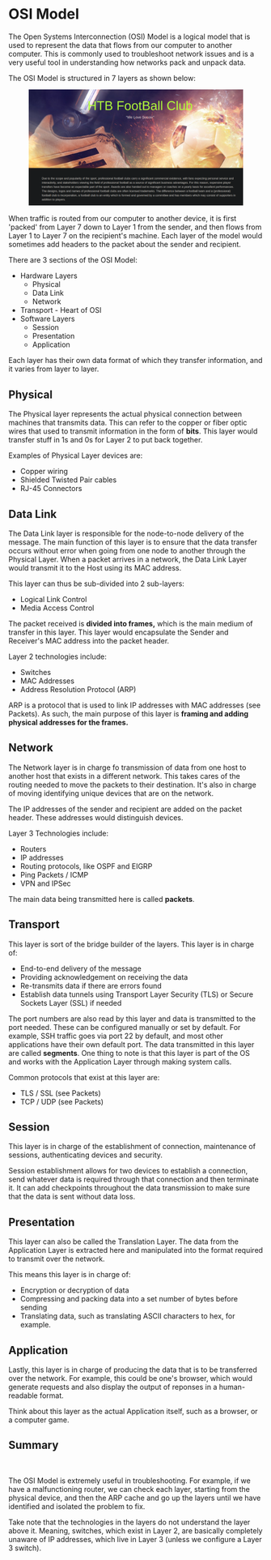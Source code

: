 # OSI Model

The Open Systems Interconnection (OSI) Model is a logical model that is used to represent the data that flows from our computer to another computer. This is commonly used to troubleshoot network issues and is a very useful tool in understanding how networks pack and unpack data.

The OSI Model is structured in 7 layers as shown below:

<figure><img src="../.gitbook/assets/image (8) (2) (1).png" alt=""><figcaption></figcaption></figure>

When traffic is routed from our computer to another device, it is first 'packed' from Layer 7 down to Layer 1 from the sender, and then flows from Layer 1 to Layer 7 on the recipient's machine. Each layer of the model would sometimes add headers to the packet about the sender and recipient.

There are 3 sections of the OSI Model:

* Hardware Layers
  * Physical
  * Data Link
  * Network
* Transport - Heart of OSI
* Software Layers
  * Session
  * Presentation
  * Application

Each layer has their own data format of which they transfer information, and it varies from layer to layer.

## Physical

The Physical layer represents the actual physical connection between machines that transmits data. This can refer to the copper or fiber optic wires that used to transmit information in the form of **bits**. This layer would transfer stuff in 1s and 0s for Layer 2 to put back together.

Examples of Physical Layer devices are:

* Copper wiring
* Shielded Twisted Pair cables
* RJ-45 Connectors&#x20;

## Data Link

The Data Link layer is responsible for the node-to-node delivery of the message. The main function of this layer is to ensure that the data transfer occurs without error when going from one node to another through the Physical Layer. When a packet arrives in a network, the Data Link Layer would transmit it to the Host using its MAC address.

This layer can thus be sub-divided into 2 sub-layers:

* Logical Link Control&#x20;
* Media Access Control

The packet received is **divided into frames,** which is the main medium of transfer in this layer. This layer would encapsulate the Sender and Receiver's MAC address into the packet header.&#x20;

Layer 2 technologies include:

* Switches
* MAC Addresses
* Address Resolution Protocol (ARP)

ARP is a protocol that is used to link IP addresses with MAC addresses (see Packets). As such, the main purpose of this layer is **framing and adding physical addresses for the frames.**

## Network

The Network layer is in charge fo transmission of data from one host to another host that exists in a different network. This takes cares of the routing needed to move the packets to their destination. It's also in charge of moving identifying unique devices that are on the network.&#x20;

The IP addresses of the sender and recipient are added on the packet header. These addresses would distinguish devices.

Layer 3 Technologies include:

* Routers
* IP addresses
* Routing protocols, like OSPF and EIGRP
* Ping Packets / ICMP
* VPN and IPSec

The main data being transmitted here is called **packets**.&#x20;

## Transport

This layer is sort of the bridge builder of the layers. This layer is in charge of:

* End-to-end delivery of the message
* Providing acknowledgement on receiving the data
* Re-transmits data if there are errors found
* Establish data tunnels using Transport Layer Security (TLS) or Secure Sockets Layer (SSL) if needed&#x20;

The port numbers are also read by this layer and data is transmitted to the port needed. These can be configured manually or set by default. For example, SSH traffic goes via port 22 by default, and most other applications have their own default port. The data transmitted in this layer are called **segments**. One thing to note is that this layer is part of the OS and works with the Application Layer through making system calls.&#x20;

Common protocols that exist at this layer are:

* TLS / SSL (see Packets)
* TCP / UDP (see Packets)

## Session

This layer is in charge of the establishment of connection, maintenance of sessions, authenticating devices and security.

Session establishment allows for two devices to establish a connection, send whatever data is required through that connection and then terminate it. It can add checkpoints throughout the data transmission to make sure that the data is sent without data loss.&#x20;

## Presentation

This layer can also be called the Translation Layer. The data from the Application Layer is extracted here and manipulated into the format required to transmit over the network.

This means this layer is in charge of:

* Encryption or decryption of data&#x20;
* Compressing and packing data into a set number of bytes before sending
* Translating data, such as translating ASCII characters to hex, for example.

## Application

Lastly, this layer is in charge of producing the data that is to be transferred over the network. For example, this could be one's browser, which would generate requests and also display the output of reponses in a human-readable format.&#x20;

Think about this layer as the actual Application itself, such as a browser, or a computer game.&#x20;

## Summary

<figure><img src="../.gitbook/assets/image (4) (2) (1) (1).png" alt=""><figcaption></figcaption></figure>

The OSI Model is extremely useful in troubleshooting. For example, if we have a malfunctioning router, we can check each layer, starting from the physical device, and then the ARP cache and go up the layers until we have identified and isolated the problem to fix.

Take note that the technologies in the layers do not understand the layer above it. Meaning, switches, which exist in Layer 2, are basically completely unaware of IP addresses, which live in Layer 3 (unless we configure a Layer 3 switch).&#x20;
